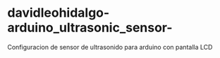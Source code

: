 # davidleohidalgo-arduino_ultrasonic_sensor-
Configuracion de sensor de ultrasonido para arduino con pantalla LCD
